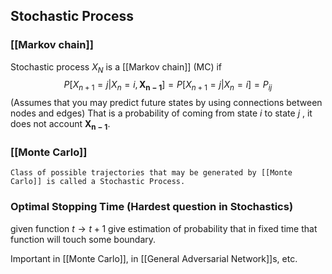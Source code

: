 ## Stochastic Process
### [[Markov chain]]

Stochastic process $X_N$ is a [[Markov chain]] (MC) if 
$$
P[X_{n+1} = j | X_{n}= i, \mathbf{X_{n-1}}] = P[X_{n+1}=j|X_{n}=i]=P_{ij}
$$
(Assumes that you may predict future states by using connections between nodes and edges)
That is a probability of coming from state $i$ to state $j$ , it does not account $\mathbf{X_{n-1}}$.





### [[Monte Carlo]]
	Class of possible trajectories that may be generated by [[Monte Carlo]] is called a Stochastic Process.



### Optimal Stopping Time (Hardest question in Stochastics)
given function $t \to t+1$ give estimation of probability that in fixed time that function will touch some boundary. 

Important in [[Monte Carlo]], in [[General Adversarial Network]]s, etc.
